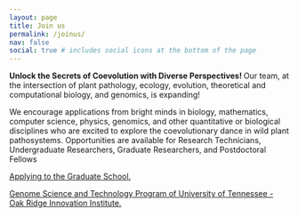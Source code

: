 ```yaml
---
layout: page
title: Join us
permalink: /joinus/
nav: false
social: true # includes social icons at the bottom of the page
---
```


<b> Unlock the Secrets of Coevolution with Diverse Perspectives! </b> Our team, at the intersection of plant pathology, ecology, evolution, theoretical and computational biology, and genomics, is expanding! 

We encourage applications from bright minds in biology, mathematics, computer science, physics, genomics, and other quantitative or biological disciplines who are excited to explore the coevolutionary dance in wild plant pathosystems. Opportunities are available for Research Technicians, Undergraduate Researchers, Graduate Researchers, and Postdoctoral Fellows



<a href ='https://gradschool.utk.edu/future-students/office-of-graduate-admissions/applying-to-graduate-school/'>Applying to the Graduate School.</a>


<a href = "https://bredesencenter.utk.edu/genome-science/">Genome Science and Technology Program of University of Tennessee - Oak Ridge Innovation Institute. </a>
